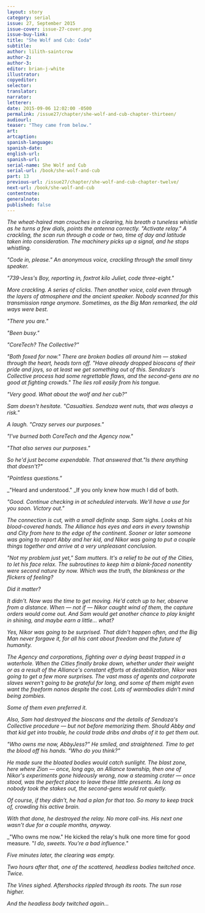 ```yaml
---
layout: story
category: serial
issue: 27, September 2015
issue-cover: issue-27-cover.png
issue-buy-link:
title: "She Wolf and Cub: Coda"
subtitle:
author: lilith-saintcrow
author-2:
author-3:
editor: brian-j-white
illustrator:
copyeditor:
selector:
translator:
narrator:
letterer:
date: 2015-09-06 12:02:00 -0500
permalink: /issue27/chapter/she-wolf-and-cub-chapter-thirteen/
audiourl:
teaser: "They came from below."
art:
artcaption:
spanish-language:
spanish-date:
english-url:
spanish-url:
serial-name: She Wolf and Cub
serial-url: /book/she-wolf-and-cub
part: 13
previous-url: /issue27/chapter/she-wolf-and-cub-chapter-twelve/
next-url: /book/she-wolf-and-cub
contentnote:
generalnote:
published: false
---
```



_The wheat-haired man crouches in a clearing, his breath a tuneless whistle as he turns a few dials, points the antenna correctly. "Activate relay." A crackling, the scan run through a code or two, time of day and latitude taken into consideration. The machinery picks up a signal, and he stops whistling._

_"Code in, please." An anonymous voice, crackling through the small tinny speaker._

_"739-Jess's Boy, reporting in, foxtrot kilo Juliet, code three-eight."_

_More crackling. A series of clicks. Then another voice, cold even through the layers of atmosphere and the ancient speaker. Nobody scanned for this transmission range anymore. Sometimes, as the Big Man remarked, the old ways were best._

_"There you are."_

_"Been busy."_

_"CoreTech? The Collective?"_

_"Both foxed for now." There are broken bodies all around him — staked through the heart, heads torn off. "Have already dropped bioscans of their pride and joys, so at least we get something out of this. Sendoza's Collective process had some regrettable flaws, and the second-gens are no good at fighting crowds." The lies roll easily from his tongue._

_"Very good. What about the wolf and her cub?"_

_Sam doesn't hesitate. "Casualties. Sendoza went nuts, that was always a risk."_

_A laugh. "Crazy serves our purposes."_

_"I've burned both CoreTech and the Agency now."_

_"That also serves our purposes."_

_So he'd just become expendable. That answered that."Is there anything that doesn't?"_

_"Pointless questions."_

_"Heard and understood." _If you only knew how much I did of both.

_"Good. Continue checking in at scheduled intervals. We'll have a use for you soon. Victory out."_

_The connection is cut, with a small definite snap. Sam sighs. Looks at his blood-covered hands. The Alliance has eyes and ears in every township and City from here to the edge of the continent. Sooner or later someone was going to report Abby and her kid, and Nikor was going to put a couple things together and arrive at a very unpleasant conclusion._

_"Not my problem just yet," Sam mutters. It's a relief to be out of the Cities, to let his face relax. The subroutines to keep him a blank-faced nonentity were second nature by now. Which was the truth, the blankness or the flickers of feeling?_

_Did it matter?_

_It didn't. Now was the time to get moving. He'd catch up to her, observe from a distance. When — not if — Nikor caught wind of them, the capture orders would come out. And Sam would get another chance to play knight in shining, and maybe earn a little… what?_

_Yes, Nikor was going to be surprised. That didn't happen often, and the Big Man never forgave it, for all his cant about freedom and the future of humanity._

_The Agency and corporations, fighting over a dying beast trapped in a waterhole. When the Cities finally broke down, whether under their weight or as a result of the Alliance's constant efforts at destabilization, Nikor was going to get a few more surprises. The vast mass of agents and corporate slaves weren't going to be grateful for long, and some of them might even want the freeform nanos despite the cost. Lots of warmbodies didn't mind being zombies._

_Some of them even preferred it._

_Also, Sam had destroyed the bioscans and the details of Sendoza's Collective procedure — but not before memorizing them. Should Abby and that kid get into trouble, he could trade dribs and drabs of it to get them out._

_"Who owns me now, AbbyJess?" He smiled, and straightened. Time to get the blood off his hands. "Who do you think?"_

_He made sure the bloated bodies would catch sunlight. The blast zone, here where Zion — once, long ago, an Alliance township, then one of Nikor's experiments gone hideously wrong, now a steaming crater — once stood, was the perfect place to leave these little presents. As long as nobody took the stakes out, the second-gens would rot quietly._

_Of course, if they didn't, he had a plan for that too. So many to keep track of, crowding his active brain._

_With that done, he destroyed the relay. No more call-ins. His next one wasn't due for a couple months, anyway._

_"Who owns me now." He kicked the relay's hulk one more time for good measure. "_I do, sweets. You're a bad influence."_

_Five minutes later, the clearing was empty._

_Two hours after that, one of the scattered, headless bodies twitched once. Twice._

_The Vines sighed. Aftershocks rippled through its roots. The sun rose higher._

_And the headless body twitched again…_
